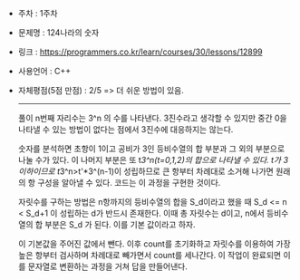 * 주차 : 1주차
* 문제명 : 124나라의 숫자
* 링크 : https://programmers.co.kr/learn/courses/30/lessons/12899
* 사용언어 : C++ 
* 자체평점(5점 만점) : 2/5 => 더 쉬운 방법이 있음.
  
  ---

  풀이
    n번째 자리수는 3^n 의 수를 나타낸다. 3진수라고 생각할 수 있지만 중간 0을 나타낼 수 있는 방법이 없다는 점에서 3진수에 대응하지는 않는다.

    숫자를 분석하면 초항이 1이고 공비가 3인 등비수열의 합 부분과 그 외의 부분으로 나눌 수가 있다. 이 나머지 부분은 또 t*3^n(t=0,1,2)의 합으로 나타낼 수 있다. t가 3이하이므로 t*3^n>t'*3^(n-1)이 성립하므로 큰 항부터 차례대로 소거해 나가면 원래의 항 구성을 알아낼 수 있다. 코드는 이 과정을 구현한 것이다.

    자릿수를 구하는 방법은 n항까지의 등비수열의 합을 S_d이라고 했을 때
     S_d <= n < S_d+1 이 성립하는 d가 반드시 존재한다. 이때 총 자릿수는 d이고, n에서 등비수열의 합 부분은 S_d 가 된다. 이를 기본 값이라고 하자. 

    이 기본값을 주어진 값에서 뺀다. 이후 count를 초기화하고 자릿수를 이용하여 가장 높은 항부터 검사하며 차례대로 빼가면서 count를 세나간다. 이 작업이 완료되면 이를 문자열로 변환하는 과정을 거쳐 답을 만들어낸다.